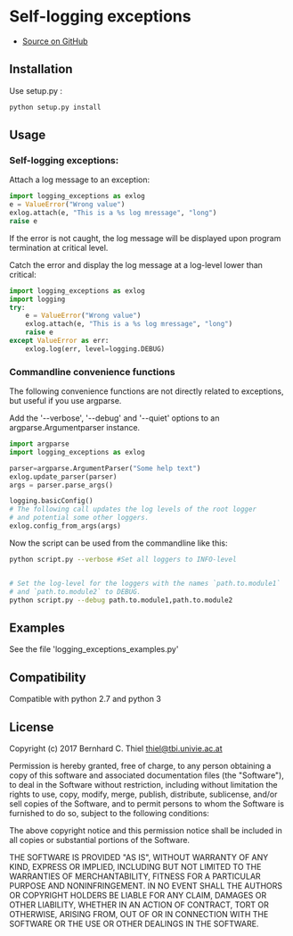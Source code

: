 # Self-logging exceptions

* [Source on GitHub](https://github.com/bernhard10/logging_exceptions)

## Installation


Use setup.py :

```bash
python setup.py install
```

## Usage

### Self-logging exceptions:

Attach a log message to an exception:

```python
import logging_exceptions as exlog
e = ValueError("Wrong value")
exlog.attach(e, "This is a %s log mressage", "long")
raise e
```

If the error is not caught, the log message will be displayed upon program
termination at critical level.

Catch the error and display the log message at a log-level lower than critical:

```python
import logging_exceptions as exlog
import logging
try:
    e = ValueError("Wrong value")
    exlog.attach(e, "This is a %s log mressage", "long")
    raise e
except ValueError as err:
    exlog.log(err, level=logging.DEBUG)
```

### Commandline convenience functions

The following convenience functions are not directly related to exceptions,
but useful if you use argparse.

Add the '--verbose', '--debug' and '--quiet' options to an
argparse.Argumentparser instance.

```python
import argparse
import logging_exceptions as exlog

parser=argparse.ArgumentParser("Some help text")
exlog.update_parser(parser)
args = parser.parse_args()

logging.basicConfig()
# The following call updates the log levels of the root logger
# and potential some other loggers.
exlog.config_from_args(args)
```

Now the script can be used from the commandline like this:

```bash
python script.py --verbose #Set all loggers to INFO-level
```
```bash

# Set the log-level for the loggers with the names `path.to.module1`
# and `path.to.module2` to DEBUG.
python script.py --debug path.to.module1,path.to.module2
```

## Examples

See the file 'logging_exceptions_examples.py'

## Compatibility

Compatible with python 2.7 and python 3

## License

Copyright (c) 2017 Bernhard C. Thiel <thiel@tbi.univie.ac.at>

Permission is hereby granted, free of charge, to any person obtaining a copy of
this software and associated documentation files (the "Software"), to deal in
the Software without restriction, including without limitation the rights to
use, copy, modify, merge, publish, distribute, sublicense, and/or sell copies of
the Software, and to permit persons to whom the Software is furnished to do so,
subject to the following conditions:

The above copyright notice and this permission notice shall be included in all
copies or substantial portions of the Software.

THE SOFTWARE IS PROVIDED "AS IS", WITHOUT WARRANTY OF ANY KIND, EXPRESS OR
IMPLIED, INCLUDING BUT NOT LIMITED TO THE WARRANTIES OF MERCHANTABILITY, FITNESS
FOR A PARTICULAR PURPOSE AND NONINFRINGEMENT. IN NO EVENT SHALL THE AUTHORS OR
COPYRIGHT HOLDERS BE LIABLE FOR ANY CLAIM, DAMAGES OR OTHER LIABILITY, WHETHER
IN AN ACTION OF CONTRACT, TORT OR OTHERWISE, ARISING FROM, OUT OF OR IN
CONNECTION WITH THE SOFTWARE OR THE USE OR OTHER DEALINGS IN THE SOFTWARE.
